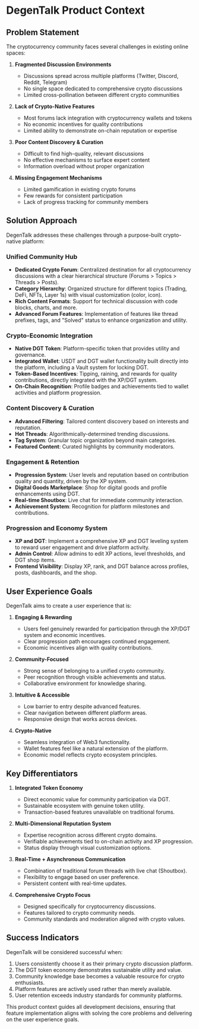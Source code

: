 # DegenTalk Product Context

## Problem Statement

The cryptocurrency community faces several challenges in existing online spaces:

1.  **Fragmented Discussion Environments**
    *   Discussions spread across multiple platforms (Twitter, Discord, Reddit, Telegram)
    *   No single space dedicated to comprehensive crypto discussions
    *   Limited cross-pollination between different crypto communities

2.  **Lack of Crypto-Native Features**
    *   Most forums lack integration with cryptocurrency wallets and tokens
    *   No economic incentives for quality contributions
    *   Limited ability to demonstrate on-chain reputation or expertise

3.  **Poor Content Discovery & Curation**
    *   Difficult to find high-quality, relevant discussions
    *   No effective mechanisms to surface expert content
    *   Information overload without proper organization

4.  **Missing Engagement Mechanisms**
    *   Limited gamification in existing crypto forums
    *   Few rewards for consistent participation
    *   Lack of progress tracking for community members

## Solution Approach

DegenTalk addresses these challenges through a purpose-built crypto-native platform:

### Unified Community Hub

*   **Dedicated Crypto Forum**: Centralized destination for all cryptocurrency discussions with a clear hierarchical structure (Forums > Topics > Threads > Posts).
*   **Category Hierarchy**: Organized structure for different topics (Trading, DeFi, NFTs, Layer 1s) with visual customization (color, icon).
*   **Rich Content Formats**: Support for technical discussion with code blocks, charts, and more.
*   **Advanced Forum Features**: Implementation of features like thread prefixes, tags, and "Solved" status to enhance organization and utility.

### Crypto-Economic Integration

*   **Native DGT Token**: Platform-specific token that provides utility and governance.
*   **Integrated Wallet**: USDT and DGT wallet functionality built directly into the platform, including a Vault system for locking DGT.
*   **Token-Based Incentives**: Tipping, raining, and rewards for quality contributions, directly integrated with the XP/DGT system.
*   **On-Chain Recognition**: Profile badges and achievements tied to wallet activities and platform progression.

### Content Discovery & Curation

*   **Advanced Filtering**: Tailored content discovery based on interests and reputation.
*   **Hot Threads**: Algorithmically-determined trending discussions.
*   **Tag System**: Granular topic organization beyond main categories.
*   **Featured Content**: Curated highlights by community moderators.

### Engagement & Retention

*   **Progression System**: User levels and reputation based on contribution quality and quantity, driven by the XP system.
*   **Digital Goods Marketplace**: Shop for digital goods and profile enhancements using DGT.
*   **Real-time Shoutbox**: Live chat for immediate community interaction.
*   **Achievement System**: Recognition for platform milestones and contributions.

### Progression and Economy System
*   **XP and DGT**: Implement a comprehensive XP and DGT leveling system to reward user engagement and drive platform activity.
*   **Admin Control**: Allow admins to edit XP actions, level thresholds, and DGT shop items.
*   **Frontend Visibility**: Display XP, rank, and DGT balance across profiles, posts, dashboards, and the shop.

## User Experience Goals

DegenTalk aims to create a user experience that is:

1.  **Engaging & Rewarding**
    *   Users feel genuinely rewarded for participation through the XP/DGT system and economic incentives.
    *   Clear progression path encourages continued engagement.
    *   Economic incentives align with quality contributions.

2.  **Community-Focused**
    *   Strong sense of belonging to a unified crypto community.
    *   Peer recognition through visible achievements and status.
    *   Collaborative environment for knowledge sharing.

3.  **Intuitive & Accessible**
    *   Low barrier to entry despite advanced features.
    *   Clear navigation between different platform areas.
    *   Responsive design that works across devices.

4.  **Crypto-Native**
    *   Seamless integration of Web3 functionality.
    *   Wallet features feel like a natural extension of the platform.
    *   Economic model reflects crypto ecosystem principles.

## Key Differentiators

1.  **Integrated Token Economy**
    *   Direct economic value for community participation via DGT.
    *   Sustainable ecosystem with genuine token utility.
    *   Transaction-based features unavailable on traditional forums.

2.  **Multi-Dimensional Reputation System**
    *   Expertise recognition across different crypto domains.
    *   Verifiable achievements tied to on-chain activity and XP progression.
    *   Status display through visual customization options.

3.  **Real-Time + Asynchronous Communication**
    *   Combination of traditional forum threads with live chat (Shoutbox).
    *   Flexibility to engage based on user preference.
    *   Persistent content with real-time updates.

4.  **Comprehensive Crypto Focus**
    *   Designed specifically for cryptocurrency discussions.
    *   Features tailored to crypto community needs.
    *   Community standards and moderation aligned with crypto values.

## Success Indicators

DegenTalk will be considered successful when:

1.  Users consistently choose it as their primary crypto discussion platform.
2.  The DGT token economy demonstrates sustainable utility and value.
3.  Community knowledge base becomes a valuable resource for crypto enthusiasts.
4.  Platform features are actively used rather than merely available.
5.  User retention exceeds industry standards for community platforms.

This product context guides all development decisions, ensuring that feature implementation aligns with solving the core problems and delivering on the user experience goals.
